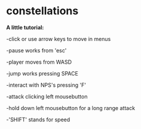 # constellations
**A little tutorial:**

-click or use arrow keys to move in menus

-pause works from 'esc'

-player moves from WASD

-jump works pressing SPACE

-interact with NPS's pressing 'F'

-attack clicking left mousebutton

-hold down left mousebutton for a long range attack

-'SHIFT' stands for speed
